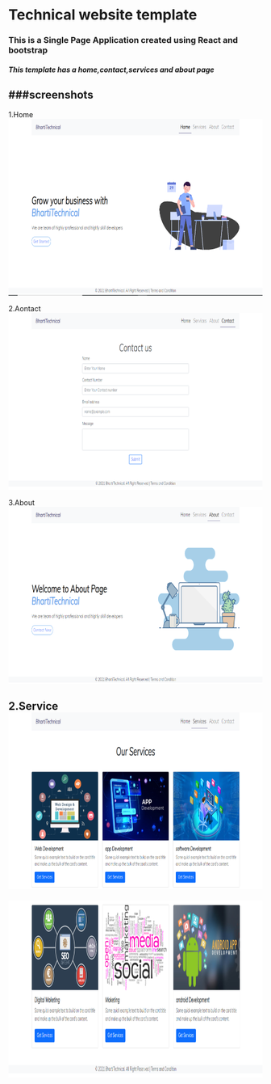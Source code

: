 # Technical website template 
### This is a Single Page Application created using React and bootstrap
##### This template has a home,contact,services and about page

###screenshots
---
1.Home
<img src="screenShots/home.PNG" width="600" height="350" >

2.Aontact
<img src="screenShots/contact.PNG" width="600" height="350" >

3.About
<img src="screenShots/about.PNG" width="600" height="350" >

2.Service
<img src="screenShots/service1.PNG" width="600" height="350" >
---
<img src="screenShots/service2.PNG" width="600" height="350" >
